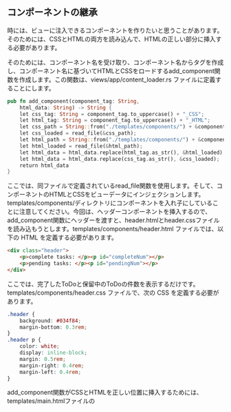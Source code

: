 ## コンポーネントの継承

時には、ビューに注入できるコンポーネントを作りたいと思うことがあります。そのためには、CSSとHTMLの両方を読み込んで、HTMLの正しい部分に挿入する必要があります。

そのためには、コンポーネント名を受け取り、コンポーネント名からタグを作成し、コンポーネント名に基づいてHTMLとCSSをロードするadd_component関数を作成します。この関数は、views/app/content_loader.rs ファイルに定義することにします。

```rust
pub fn add_component(component_tag: String, 
    html_data: String) -> String {
    let css_tag: String = component_tag.to_uppercase() + "_CSS";
    let html_tag: String = component_tag.to_uppercase() + "_HTML";
    let css_path = String::from("./templates/components/") + &component_tag.to_lowercase() + ".css";
    let css_loaded = read_file(&css_path);
    let html_path = String::from("./templates/components/") + &component_tag.to_lowercase() + ".html";
    let html_loaded = read_file(&html_path);
    let html_data = html_data.replace(html_tag.as_str(), &html_loaded);
    let html_data = html_data.replace(css_tag.as_str(), &css_loaded);
    return html_data
} 
```

ここでは、同ファイルで定義されているread_file関数を使用します。そして、コンポーネントのHTMLとCSSをビューデータにインジェクションします。templates/components/ディレクトリにコンポーネントを入れ子にしていることに注意してください。今回は、ヘッダーコンポーネントを挿入するので、add_component関数にヘッダーを渡すと、header.htmlとheader.cssファイルを読み込もうとします。templates/components/header.html ファイルでは、以下の HTML を定義する必要があります。

```html
<div class="header">
    <p>complete tasks: </p><p id="completeNum"></p>
    <p>pending tasks: </p><p id="pendingNum"></p>
</div>
```

ここでは、完了したToDoと保留中のToDoの件数を表示するだけです。templates/components/header.css ファイルで、次の CSS を定義する必要があります。

```css
.header {
    background: #034f84;
    margin-bottom: 0.3rem;
}
.header p {
    color: white;
    display: inline-block;
    margin: 0.5rem;
    margin-right: 0.4rem;
    margin-left: 0.4rem;
}
```

add_component関数がCSSとHTMLを正しい位置に挿入するためには、templates/main.htmlファイルの<style>セクションにHEADERタグを挿入する必要があります。

```html
. . . 
    <style>
        {{BASE_CSS}}
        {{CSS}}
        HEADER_CSS
    </style>
    <body>
        <div class="mainContainer">
            HEADER_HTML
            <h1>Done Items</h1>
. . .
```

HTMLとCSSがすべて定義できたので、views/app/items.rsファイルにadd_component関数をインポートする必要があります。

```rust
use super::content_loader::add_component;
```

同じファイル内で、items view関数内に、次のようにヘッダーを追加する必要があります。

```rust
html_data = add_component(String::from("header"), html_data);
```

ここで、ヘッダーがToDo項目のカウントで更新されるように、injecting_header/javascript/main.jsファイルのapiCall関数を変更する必要があります。

```rust
document.getElementById("completeNum").innerHTML = JSON.parse(this.responseText)["done_item_count"];
document.getElementById("pendingNum").innerHTML = JSON.parse(this.responseText)["pending_item_count"]; 
```

コンポーネントを挿入すると、次のようなレンダリングビューが得られます。


図5.9 「ヘッダーのあるメインページ

見ての通り、ヘッダーはデータを正しく表示しています。ビューのHTMLファイルにヘッダタグを追加し、ビューでadd_componentを呼び出すと、そのヘッダを取得することができます。

今現在、私たちは完全に動作するシングルページのアプリケーションを手に入れました。しかし、これは困難がなかったわけではありません。フロントエンドに機能を追加し始めると、フロントエンドが制御不能に陥り始めることが目に見えています。そこで、Reactのようなフレームワークの出番です。Reactを使えば、コードを適切なコンポーネントに構造化して、必要なときにいつでも使えるようにすることができるのです。次のセクションでは、基本的なReactアプリケーションを作成します。
